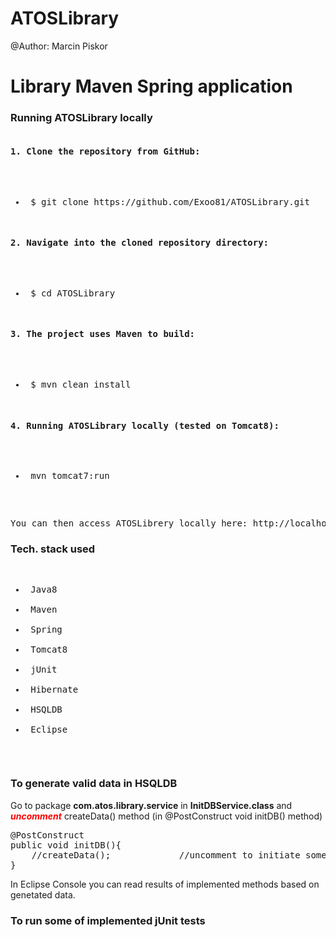 # ATOSLibrary

@Author: Marcin Piskor

<h1>Library Maven Spring application</h1>

<h3>Running ATOSLibrary locally</h3>
<pre>
<h4>1. Clone the repository from GitHub:</h4>
    <ul><li> $ git clone https://github.com/Exoo81/ATOSLibrary.git</li></ul>
<h4>2. Navigate into the cloned repository directory:</h4>
    <ul><li> $ cd ATOSLibrary</li></ul>
<h4>3. The project uses Maven to build:</h4>
    <ul><li> $ mvn clean install</li></ul>
<h4>4. Running ATOSLibrary locally (tested on Tomcat8):</h4>
    <ul><li> mvn tomcat7:run</li></ul>
 </pre>
<pre>You can then access ATOSLibrery locally here: http://localhost:8080/ATOSLibrary/</pre>
 
<h3>Tech. stack used</h3>
<pre>
<ul>
<li> Java8</li>
<li> Maven</li>
<li> Spring</li>
<li> Tomcat8</li>
<li> jUnit</li>
<li> Hibernate</li>
<li> HSQLDB</li>
<li> Eclipse</li>
</ul>
</pre>

<h3>To generate valid data in HSQLDB</h3>

Go to package <b>com.atos.library.service</b> in <b>InitDBService.class</b> and <font color="red"><b><i>uncomment</i></b></font> createData() method (in @PostConstruct void initDB() method)
<div class="highlight highlight-text-html-php">
<pre>
@PostConstruct
public void initDB(){
	//createData();				//uncomment to initiate some data in DB
}
</pre>
</div>

In Eclipse Console you can read results of implemented methods based on genetated data. 

<h3>To run some of implemented jUnit tests</h3>





